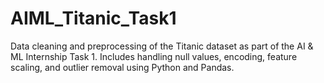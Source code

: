 # AIML_Titanic_Task1
Data cleaning and preprocessing of the Titanic dataset as part of the AI &amp; ML Internship Task 1. Includes handling null values, encoding, feature scaling, and outlier removal using Python and Pandas.
